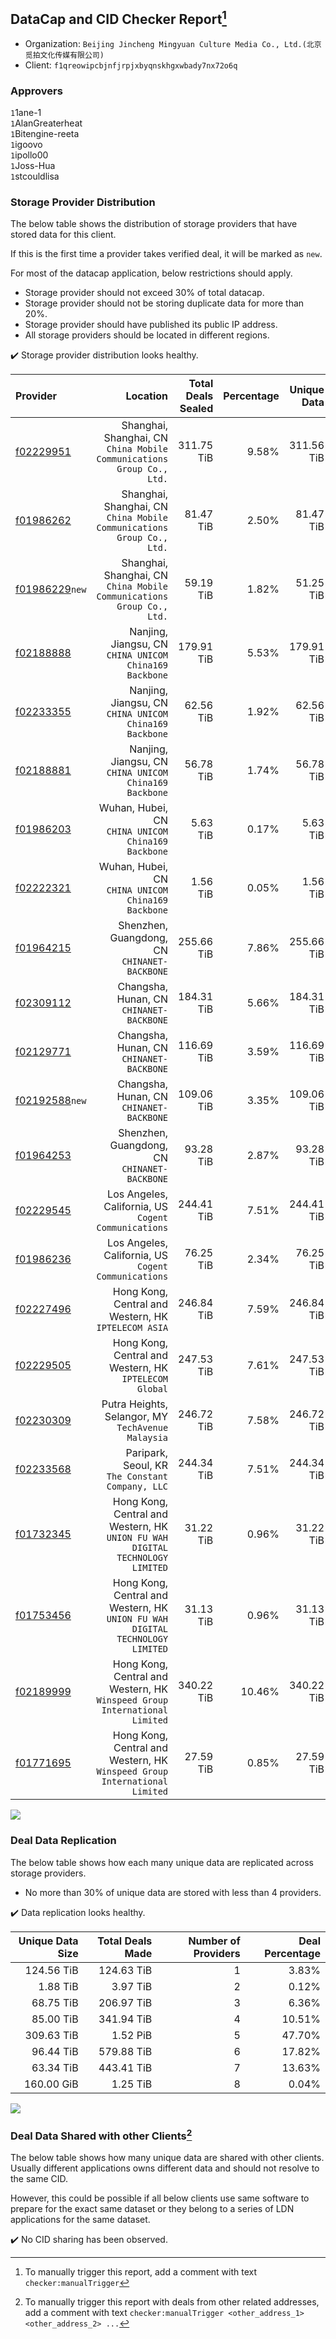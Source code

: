 ## DataCap and CID Checker Report[^1]
 - Organization: `Beijing Jincheng Mingyuan Culture Media Co., Ltd.(北京觅拍文化传媒有限公司)`
 - Client: `f1qreowipcbjnfjrpjxbyqnskhgxwbady7nx72o6q`
### Approvers
`1`1ane-1<br/>`1`AlanGreaterheat<br/>`1`Bitengine-reeta<br/>`1`igoovo<br/>`1`ipollo00<br/>`1`Joss-Hua<br/>`1`stcouldlisa

### Storage Provider Distribution
The below table shows the distribution of storage providers that have stored data for this client.

If this is the first time a provider takes verified deal, it will be marked as `new`.

For most of the datacap application, below restrictions should apply.
 - Storage provider should not exceed 30% of total datacap.
 - Storage provider should not be storing duplicate data for more than 20%.
 - Storage provider should have published its public IP address.
 - All storage providers should be located in different regions.

✔️ Storage provider distribution looks healthy.

| Provider                                                    |                                                                         Location | Total Deals Sealed | Percentage | Unique Data | Duplicate Deals |
| :---------------------------------------------------------- | -------------------------------------------------------------------------------: | -----------------: | ---------: | ----------: | --------------: |
| [f02229951](https://filfox.info/en/address/f02229951)       |         Shanghai, Shanghai, CN<br/>`China Mobile Communications Group Co., Ltd.` |         311.75 TiB |      9.58% |  311.56 TiB |           0.06% |
| [f01986262](https://filfox.info/en/address/f01986262)       |         Shanghai, Shanghai, CN<br/>`China Mobile Communications Group Co., Ltd.` |          81.47 TiB |      2.50% |   81.47 TiB |           0.00% |
| [f01986229](https://filfox.info/en/address/f01986229)`new`  |         Shanghai, Shanghai, CN<br/>`China Mobile Communications Group Co., Ltd.` |          59.19 TiB |      1.82% |   51.25 TiB |          13.41% |
| [f02188888](https://filfox.info/en/address/f02188888)       |                        Nanjing, Jiangsu, CN<br/>`CHINA UNICOM China169 Backbone` |         179.91 TiB |      5.53% |  179.91 TiB |           0.00% |
| [f02233355](https://filfox.info/en/address/f02233355)       |                        Nanjing, Jiangsu, CN<br/>`CHINA UNICOM China169 Backbone` |          62.56 TiB |      1.92% |   62.56 TiB |           0.00% |
| [f02188881](https://filfox.info/en/address/f02188881)       |                        Nanjing, Jiangsu, CN<br/>`CHINA UNICOM China169 Backbone` |          56.78 TiB |      1.74% |   56.78 TiB |           0.00% |
| [f01986203](https://filfox.info/en/address/f01986203)       |                            Wuhan, Hubei, CN<br/>`CHINA UNICOM China169 Backbone` |           5.63 TiB |      0.17% |    5.63 TiB |           0.00% |
| [f02222321](https://filfox.info/en/address/f02222321)       |                            Wuhan, Hubei, CN<br/>`CHINA UNICOM China169 Backbone` |           1.56 TiB |      0.05% |    1.56 TiB |           0.00% |
| [f01964215](https://filfox.info/en/address/f01964215)       |                                  Shenzhen, Guangdong, CN<br/>`CHINANET-BACKBONE` |         255.66 TiB |      7.86% |  255.66 TiB |           0.00% |
| [f02309112](https://filfox.info/en/address/f02309112)       |                                      Changsha, Hunan, CN<br/>`CHINANET-BACKBONE` |         184.31 TiB |      5.66% |  184.31 TiB |           0.00% |
| [f02129771](https://filfox.info/en/address/f02129771)       |                                      Changsha, Hunan, CN<br/>`CHINANET-BACKBONE` |         116.69 TiB |      3.59% |  116.69 TiB |           0.00% |
| [f02192588](https://filfox.info/en/address/f02192588)`new`  |                                      Changsha, Hunan, CN<br/>`CHINANET-BACKBONE` |         109.06 TiB |      3.35% |  109.06 TiB |           0.00% |
| [f01964253](https://filfox.info/en/address/f01964253)       |                                  Shenzhen, Guangdong, CN<br/>`CHINANET-BACKBONE` |          93.28 TiB |      2.87% |   93.28 TiB |           0.00% |
| [f02229545](https://filfox.info/en/address/f02229545)       |                          Los Angeles, California, US<br/>`Cogent Communications` |         244.41 TiB |      7.51% |  244.41 TiB |           0.00% |
| [f01986236](https://filfox.info/en/address/f01986236)       |                          Los Angeles, California, US<br/>`Cogent Communications` |          76.25 TiB |      2.34% |   76.25 TiB |           0.00% |
| [f02227496](https://filfox.info/en/address/f02227496)       |                          Hong Kong, Central and Western, HK<br/>`IPTELECOM ASIA` |         246.84 TiB |      7.59% |  246.84 TiB |           0.00% |
| [f02229505](https://filfox.info/en/address/f02229505)       |                        Hong Kong, Central and Western, HK<br/>`IPTELECOM Global` |         247.53 TiB |      7.61% |  247.53 TiB |           0.00% |
| [f02230309](https://filfox.info/en/address/f02230309)       |                            Putra Heights, Selangor, MY<br/>`TechAvenue Malaysia` |         246.72 TiB |      7.58% |  246.72 TiB |           0.00% |
| [f02233568](https://filfox.info/en/address/f02233568)       |                              Paripark, Seoul, KR<br/>`The Constant Company, LLC` |         244.34 TiB |      7.51% |  244.34 TiB |           0.00% |
| [f01732345](https://filfox.info/en/address/f01732345)       | Hong Kong, Central and Western, HK<br/>`UNION FU WAH DIGITAL TECHNOLOGY LIMITED` |          31.22 TiB |      0.96% |   31.22 TiB |           0.00% |
| [f01753456](https://filfox.info/en/address/f01753456)       | Hong Kong, Central and Western, HK<br/>`UNION FU WAH DIGITAL TECHNOLOGY LIMITED` |          31.13 TiB |      0.96% |   31.13 TiB |           0.00% |
| [f02189999](https://filfox.info/en/address/f02189999)       |    Hong Kong, Central and Western, HK<br/>`Winspeed Group International Limited` |         340.22 TiB |     10.46% |  340.22 TiB |           0.00% |
| [f01771695](https://filfox.info/en/address/f01771695)       |    Hong Kong, Central and Western, HK<br/>`Winspeed Group International Limited` |          27.59 TiB |      0.85% |   27.59 TiB |           0.00% |

<img src="https://raw.githubusercontent.com/data-preservation-programs/filplus-checker-assets/main/filecoin-project/filecoin-plus-large-datasets/issues/1277/1694082536581.png"/>

### Deal Data Replication
The below table shows how each many unique data are replicated across storage providers.

- No more than 30% of unique data are stored with less than 4 providers.

✔️ Data replication looks healthy.

| Unique Data Size | Total Deals Made | Number of Providers | Deal Percentage |
| ---------------: | ---------------: | ------------------: | --------------: |
|       124.56 TiB |       124.63 TiB |                   1 |           3.83% |
|         1.88 TiB |         3.97 TiB |                   2 |           0.12% |
|        68.75 TiB |       206.97 TiB |                   3 |           6.36% |
|        85.00 TiB |       341.94 TiB |                   4 |          10.51% |
|       309.63 TiB |         1.52 PiB |                   5 |          47.70% |
|        96.44 TiB |       579.88 TiB |                   6 |          17.82% |
|        63.34 TiB |       443.41 TiB |                   7 |          13.63% |
|       160.00 GiB |         1.25 TiB |                   8 |           0.04% |

<img src="https://raw.githubusercontent.com/data-preservation-programs/filplus-checker-assets/main/filecoin-project/filecoin-plus-large-datasets/issues/1277/1694082537376.png"/>

### Deal Data Shared with other Clients[^3]
The below table shows how many unique data are shared with other clients.
Usually different applications owns different data and should not resolve to the same CID.

However, this could be possible if all below clients use same software to prepare for the exact same dataset or they belong to a series of LDN applications for the same dataset.

✔️ No CID sharing has been observed.

[^1]: To manually trigger this report, add a comment with text `checker:manualTrigger`

[^2]: Deals from those addresses are combined into this report as they are specified with `checker:manualTrigger`

[^3]: To manually trigger this report with deals from other related addresses, add a comment with text `checker:manualTrigger <other_address_1> <other_address_2> ...`
